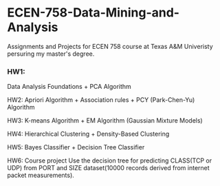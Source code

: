 # ECEN-758-Data-Mining-and-Analysis
Assignments and Projects for ECEN 758 course at Texas A&M Univeristy persuring my master's degree.

### HW1: 
Data Analysis Foundations + PCA Algorithm

HW2: Apriori Algorithm + Association rules + PCY (Park-Chen-Yu) Algorithm

HW3: K-means Algorithm + EM Algorithm (Gaussian Mixture Models)

HW4: Hierarchical Clustering + Density-Based Clustering

HW5: Bayes Classifier + Decision Tree Classifier

HW6: Course project
Use the decision tree for predicting CLASS(TCP or UDP) from PORT and SIZE dataset(10000 records derived from internet packet measurements).  
